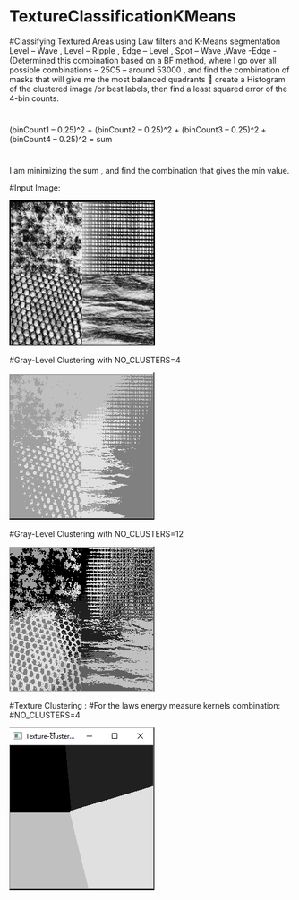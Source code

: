 # TextureClassificationKMeans
#Classifying Textured Areas using Law filters and K-Means segmentation
Level – Wave , Level – Ripple , Edge – Level , Spot – Wave ,Wave -Edge  - (Determined this combination based on a BF method, where I go over all possible combinations – 25C5 – around 53000 , and find the combination of masks that will give me the most balanced quadrants  create a Histogram of the clustered image /or best labels, then find a least squared error of the 4-bin counts. 
#
(binCount1 – 0.25)^2 + (binCount2 – 0.25)^2 + (binCount3 – 0.25)^2 + (binCount4 – 0.25)^2 = sum
#
I am minimizing the sum , and find the combination that gives the min value.


#Input Image:

![Alt text](/1.png?raw=true "Input Image")

#Gray-Level Clustering with NO_CLUSTERS=4 

![Alt text](/2.png?raw=true "NO_CLUSTERS=4")

#Gray-Level Clustering with NO_CLUSTERS=12

![Alt text](/3.png?raw=true "NO_CLUSTERS=12")

#Texture Clustering :
#For the laws energy measure kernels combination:
#NO_CLUSTERS=4

![Alt text](/4.png?raw=true "Law's Energy Measure NO_CLUSTERS=4")
